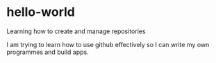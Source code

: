 # hello-world
Learning how to create and manage repositories

I am trying to learn how to use github effectively so I can write my own programmes and build apps.
